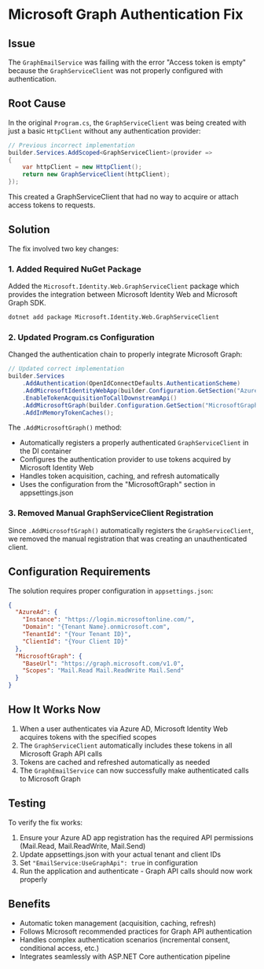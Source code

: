 # Microsoft Graph Authentication Fix

## Issue
The `GraphEmailService` was failing with the error "Access token is empty" because the `GraphServiceClient` was not properly configured with authentication.

## Root Cause
In the original `Program.cs`, the `GraphServiceClient` was being created with just a basic `HttpClient` without any authentication provider:

```csharp
// Previous incorrect implementation
builder.Services.AddScoped<GraphServiceClient>(provider =>
{
    var httpClient = new HttpClient();
    return new GraphServiceClient(httpClient);
});
```

This created a GraphServiceClient that had no way to acquire or attach access tokens to requests.

## Solution
The fix involved two key changes:

### 1. Added Required NuGet Package
Added the `Microsoft.Identity.Web.GraphServiceClient` package which provides the integration between Microsoft Identity Web and Microsoft Graph SDK.

```bash
dotnet add package Microsoft.Identity.Web.GraphServiceClient
```

### 2. Updated Program.cs Configuration
Changed the authentication chain to properly integrate Microsoft Graph:

```csharp
// Updated correct implementation
builder.Services
    .AddAuthentication(OpenIdConnectDefaults.AuthenticationScheme)
    .AddMicrosoftIdentityWebApp(builder.Configuration.GetSection("AzureAd"))
    .EnableTokenAcquisitionToCallDownstreamApi()
    .AddMicrosoftGraph(builder.Configuration.GetSection("MicrosoftGraph"))  // This line was key
    .AddInMemoryTokenCaches();
```

The `.AddMicrosoftGraph()` method:
- Automatically registers a properly authenticated `GraphServiceClient` in the DI container
- Configures the authentication provider to use tokens acquired by Microsoft Identity Web
- Handles token acquisition, caching, and refresh automatically
- Uses the configuration from the "MicrosoftGraph" section in appsettings.json

### 3. Removed Manual GraphServiceClient Registration
Since `.AddMicrosoftGraph()` automatically registers the `GraphServiceClient`, we removed the manual registration that was creating an unauthenticated client.

## Configuration Requirements
The solution requires proper configuration in `appsettings.json`:

```json
{
  "AzureAd": {
    "Instance": "https://login.microsoftonline.com/",
    "Domain": "{Tenant Name}.onmicrosoft.com",
    "TenantId": "{Your Tenant ID}",
    "ClientId": "{Your Client ID}"
  },
  "MicrosoftGraph": {
    "BaseUrl": "https://graph.microsoft.com/v1.0",
    "Scopes": "Mail.Read Mail.ReadWrite Mail.Send"
  }
}
```

## How It Works Now
1. When a user authenticates via Azure AD, Microsoft Identity Web acquires tokens with the specified scopes
2. The `GraphServiceClient` automatically includes these tokens in all Microsoft Graph API calls
3. Tokens are cached and refreshed automatically as needed
4. The `GraphEmailService` can now successfully make authenticated calls to Microsoft Graph

## Testing
To verify the fix works:
1. Ensure your Azure AD app registration has the required API permissions (Mail.Read, Mail.ReadWrite, Mail.Send)
2. Update appsettings.json with your actual tenant and client IDs
3. Set `"EmailService:UseGraphApi": true` in configuration
4. Run the application and authenticate - Graph API calls should now work properly

## Benefits
- Automatic token management (acquisition, caching, refresh)
- Follows Microsoft recommended practices for Graph API authentication
- Handles complex authentication scenarios (incremental consent, conditional access, etc.)
- Integrates seamlessly with ASP.NET Core authentication pipeline